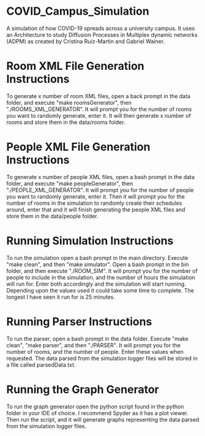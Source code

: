# COVID_Campus_Simulation
A simulation of how COVID-19 spreads across a university campus. It uses an Architecture to study Diffusion Processes in Multiplex dynamic networks (ADPM) as created by Cristina Ruiz-Martin and Gabriel Wainer. 

# Room XML File Generation Instructions
To generate x number of room XML files, open a back prompt in the data folder, and execute "make roomsGenerator", then "./ROOMS_XML_GENERATOR". It will prompt you for the number of rooms you want to randomly generate, enter it. It will then generate x number of rooms and store them in the data/rooms folder.

# People XML File Generation Instructions
To generate x number of people XML files, open a bash prompt in the data folder, and execute "make peopleGenerator", then "./PEOPLE_XML_GENERATOR". It will prompt you for the number of people you want to randomly generate, enter it. Then it will prompt you for the number of rooms in the simulation to randomly create their schedules around, enter that and it will finish generating the people XML files and store them in the data/people folder.

# Running Simulation Instructions
To run the simulation open a bash prompt in the main directory. Execute "make clean", and then "make simulator". Open a bash prompt in the bin folder, and then execute "./ROOM_SIM". It will prompt you for the number of people to include in the simulation, and the number of hours the simulation will run for. Enter both accordingly and the simulation will start running. Depending upon the values used it could take some time to complete. The longest I have seen it run for is 25 minutes.

# Running Parser Instructions
To run the parser, open a bash prompt in the data folder. Execute "make clean", "make parser", and then "./PARSER". It will prompt you for the number of rooms, and the number of people. Enter these values when requested. The data parsed from the simulation logger files will be stored in a file called parsedData.txt.

# Running the Graph Generator
To run the graph generator open the python script found in the python folder in your IDE of choice. I recommend Spyder as it has a plot viewer. Then run the script, and it will generate graphs representing the data parsed from the simulation logger files.

